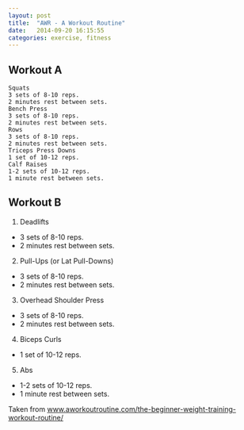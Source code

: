 ```yaml
---
layout: post
title:  "AWR - A Workout Routine"
date:   2014-09-20 16:15:55
categories: exercise, fitness
---
```


## Workout A

    Squats
    3 sets of 8-10 reps.
    2 minutes rest between sets.
    Bench Press
    3 sets of 8-10 reps.
    2 minutes rest between sets.
    Rows
    3 sets of 8-10 reps.
    2 minutes rest between sets.
    Triceps Press Downs
    1 set of 10-12 reps.
    Calf Raises
    1-2 sets of 10-12 reps.
    1 minute rest between sets.

## Workout B

1. Deadlifts
* 3 sets of 8-10 reps.
* 2 minutes rest between sets.
2. Pull-Ups (or Lat Pull-Downs)
* 3 sets of 8-10 reps.
* 2 minutes rest between sets.
3. Overhead Shoulder Press
* 3 sets of 8-10 reps.
* 2 minutes rest between sets.
4. Biceps Curls
* 1 set of 10-12 reps.
5. Abs
* 1-2 sets of 10-12 reps.
* 1 minute rest between sets.

Taken from www.aworkoutroutine.com/the-beginner-weight-training-workout-routine/
